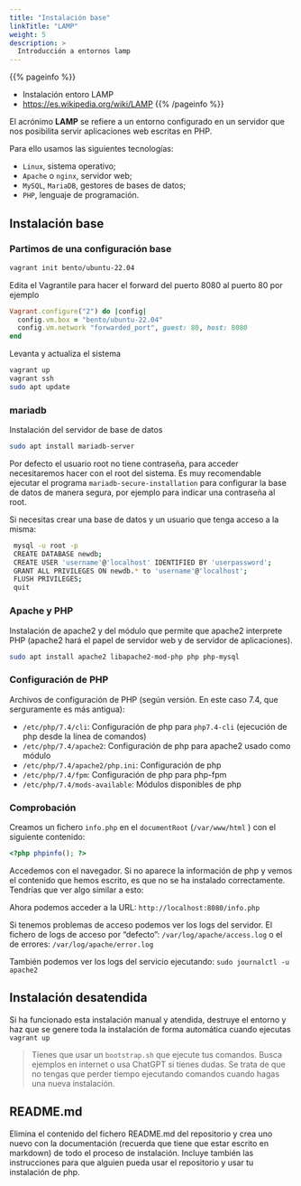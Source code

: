 ```yaml
---
title: "Instalación base"
linkTitle: "LAMP"
weight: 5
description: >
  Introducción a entornos lamp
---
```


{{% pageinfo %}}
* Instalación entoro LAMP
* https://es.wikipedia.org/wiki/LAMP
{{% /pageinfo %}}


El acrónimo **LAMP** se refiere a un entorno configurado en un servidor que nos posibilita servir aplicaciones web escritas en PHP.

Para ello usamos las siguientes tecnologías:

* `Linux`, sistema operativo;
* `Apache` o `nginx`, servidor web;
* `MySQL`, `MariaDB`, gestores de bases de datos;
* `PHP`, lenguaje de programación.


## Instalación base

### Partimos de una configuración base

```bash
vagrant init bento/ubuntu-22.04
```
Edita el Vagrantile para hacer el forward del puerto 8080 al puerto 80 por ejemplo

```ruby
Vagrant.configure("2") do |config|
  config.vm.box = "bento/ubuntu-22.04"
  config.vm.network "forwarded_port", guest: 80, host: 8080
end
```

Levanta y actualiza el sistema

```bash 
vagrant up
vagrant ssh
sudo apt update
```

### mariadb
Instalación del servidor de base de datos

```bash
sudo apt install mariadb-server
```

Por defecto el usuario root no tiene contraseña, para acceder necesitaremos hacer con el root del sistema. Es muy recomendable ejecutar el programa `mariadb-secure-installation` para configurar la base de datos de manera segura, por ejemplo para indicar una contraseña al root.

Si necesitas crear una base de datos y un usuario que tenga acceso a la misma:

```bash
 mysql -u root -p
 CREATE DATABASE newdb;
 CREATE USER 'username'@'localhost' IDENTIFIED BY 'userpassword';
 GRANT ALL PRIVILEGES ON newdb.* to 'username'@'localhost';
 FLUSH PRIVILEGES;
 quit
```

### Apache y PHP

Instalación de apache2 y del módulo que permite que apache2 interprete PHP (apache2 hará el papel de servidor web y de servidor de aplicaciones).

```bash
sudo apt install apache2 libapache2-mod-php php php-mysql
```

### Configuración de PHP

Archivos de configuración de PHP (según versión. En este caso 7.4, que serguramente es más antigua):

* `/etc/php/7.4/cli`: Configuración de php para `php7.4-cli` (ejecución de php desde la línea de comandos)
* `/etc/php/7.4/apache2`: Configuración de php para apache2 usado como módulo
* `/etc/php/7.4/apache2/php.ini`: Configuración de php
* `/etc/php/7.4/fpm`: Configuración de php para php-fpm
* `/etc/php/7.4/mods-available`: Módulos disponibles de php


### Comprobación

Creamos un fichero `info.php` en el `documentRoot` (`/var/www/html` ) con el siguiente contenido:

```php
<?php phpinfo(); ?>
```
Accedemos con el navegador. Si no aparece la información de php y vemos el contenido que hemos escrito, es que no se ha instalado correctamente. Tendrías que ver algo similar a esto:

Ahora podemos acceder a la URL: `http://localhost:8080/info.php`

Si tenemos problemas de acceso podemos ver los logs del servidor. El fichero de logs de acceso por “defecto”: `/var/log/apache/access.log` o el de errores: `/var/log/apache/error.log`

También podemos ver los logs del servicio ejecutando: `sudo journalctl -u apache2`

## Instalación desatendida
Si ha funcionado esta instalación manual y atendida, destruye el entorno y haz que se genere toda la instalación de forma automática cuando ejecutas `vagrant up`

> Tienes que usar un `bootstrap.sh` que ejecute tus comandos. Busca ejemplos en internet  o usa ChatGPT si tienes dudas.
> Se trata de que no tengas que perder tiempo ejecutando comandos cuando hagas una nueva instalación.

## README.md

Elimina el contenido del fichero README.md del repositorio y crea uno nuevo con la documentación (recuerda que tiene que estar escrito en markdown) de todo el proceso de instalación. Incluye también las instrucciones para que alguien pueda usar el repositorio y usar tu instalación de php.
